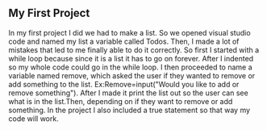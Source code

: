 ## My First Project ##

In my first project I did we had to make a list. So we opened visual studio code and named my list a variable called Todos. Then, I made a lot of mistakes that led to me finally able to do it correctly. So first I started with a while loop because since it is a list it has to go on forever. After I indented so my whole code could go in the while loop. I then proceeded to name a variable named remove, which asked the user if they wanted to remove or add something to the list. Ex:Remove=input("Would you like to add or remove something"). After I made it print the list out so the user can see what is in the list.Then, depending on if they want to remove or add something. In the project I also included a true statement so that way my code will work.
